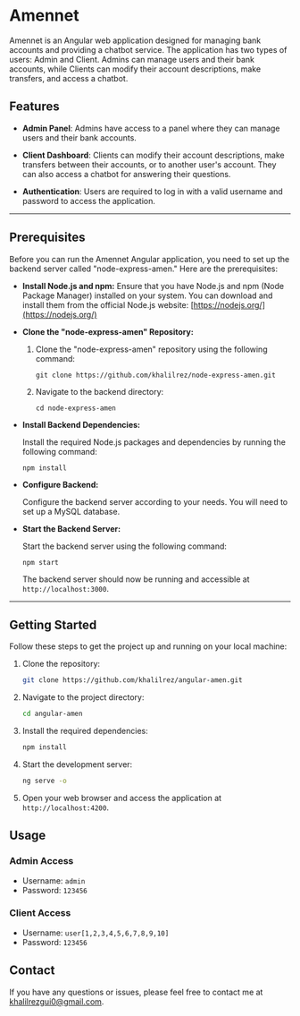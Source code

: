 # Amennet

Amennet is an Angular web application designed for managing bank accounts and providing a chatbot service. The application has two types of users: Admin and Client. Admins can manage users and their bank accounts, while Clients can modify their account descriptions, make transfers, and access a chatbot.

## Features

- **Admin Panel**: Admins have access to a panel where they can manage users and their bank accounts.

- **Client Dashboard**: Clients can modify their account descriptions, make transfers between their accounts, or to another user's account. They can also access a chatbot for answering their questions.

- **Authentication**: Users are required to log in with a valid username and password to access the application.

---

## Prerequisites

Before you can run the Amennet Angular application, you need to set up the backend server called "node-express-amen." Here are the prerequisites:

- **Install Node.js and npm:** Ensure that you have Node.js and npm (Node Package Manager) installed on your system. You can download and install them from the official Node.js website: [https://nodejs.org/](https://nodejs.org/)

- **Clone the "node-express-amen" Repository:**

  1. Clone the "node-express-amen" repository using the following command:
     ```
     git clone https://github.com/khalilrez/node-express-amen.git
     ```

  2. Navigate to the backend directory:
     ```
     cd node-express-amen
     ```

- **Install Backend Dependencies:**

  Install the required Node.js packages and dependencies by running the following command:
     ```
     npm install
     ```

- **Configure Backend:**

  Configure the backend server according to your needs. You will need to set up a MySQL database.

- **Start the Backend Server:**

  Start the backend server using the following command:
     ```
     npm start
     ```

  The backend server should now be running and accessible at `http://localhost:3000`.

---

## Getting Started

Follow these steps to get the project up and running on your local machine:

1. Clone the repository:

   ```bash
   git clone https://github.com/khalilrez/angular-amen.git
   ```

2. Navigate to the project directory:

   ```bash
   cd angular-amen
   ```

3. Install the required dependencies:

   ```bash
   npm install
   ```

4. Start the development server:

   ```bash
   ng serve -o
   ```

5. Open your web browser and access the application at `http://localhost:4200`.

## Usage

### Admin Access

- Username: `admin`
- Password: `123456`

### Client Access

- Username: `user[1,2,3,4,5,6,7,8,9,10]`
- Password: `123456`

## Contact

If you have any questions or issues, please feel free to contact me at khalilrezgui0@gmail.com.
